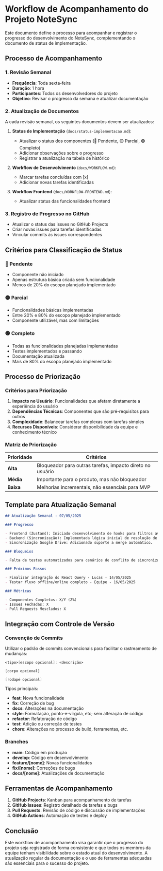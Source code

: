 # Workflow de Acompanhamento do Projeto NoteSync

Este documento define o processo para acompanhar e registrar o progresso do desenvolvimento do NoteSync, complementando o documento de status de implementação.

## Processo de Acompanhamento

### 1. Revisão Semanal

- **Frequência**: Toda sexta-feira
- **Duração**: 1 hora
- **Participantes**: Todos os desenvolvedores do projeto
- **Objetivo**: Revisar o progresso da semana e atualizar documentação

### 2. Atualização de Documentos

A cada revisão semanal, os seguintes documentos devem ser atualizados:

1. **Status de Implementação** (`docs/status-implementacao.md`):
   - Atualizar o status dos componentes (🔴 Pendente, 🟡 Parcial, 🟢 Completo)
   - Adicionar observações sobre o progresso
   - Registrar a atualização na tabela de histórico

2. **Workflow de Desenvolvimento** (`docs/WORKFLOW.md`):
   - Marcar tarefas concluídas com [x]
   - Adicionar novas tarefas identificadas

3. **Workflow Frontend** (`docs/WORKFLOW-FRONTEND.md`):
   - Atualizar status das funcionalidades frontend

### 3. Registro de Progresso no GitHub

- Atualizar o status das issues no GitHub Projects
- Criar novas issues para tarefas identificadas
- Vincular commits às issues correspondentes

## Critérios para Classificação de Status

### 🔴 Pendente

- Componente não iniciado
- Apenas estrutura básica criada sem funcionalidade
- Menos de 20% do escopo planejado implementado

### 🟡 Parcial

- Funcionalidades básicas implementadas
- Entre 20% e 80% do escopo planejado implementado
- Componente utilizável, mas com limitações

### 🟢 Completo

- Todas as funcionalidades planejadas implementadas
- Testes implementados e passando
- Documentação atualizada
- Mais de 80% do escopo planejado implementado

## Processo de Priorização

### Critérios para Priorização

1. **Impacto no Usuário**: Funcionalidades que afetam diretamente a experiência do usuário
2. **Dependências Técnicas**: Componentes que são pré-requisitos para outros
3. **Complexidade**: Balancear tarefas complexas com tarefas simples
4. **Recursos Disponíveis**: Considerar disponibilidade da equipe e conhecimento técnico

### Matriz de Priorização

| Prioridade | Critérios |
|------------|----------|
| **Alta** | Bloqueador para outras tarefas, impacto direto no usuário |
| **Média** | Importante para o produto, mas não bloqueador |
| **Baixa** | Melhorias incrementais, não essenciais para MVP |

## Template para Atualização Semanal

```markdown
## Atualização Semanal - 07/05/2025

### Progresso

- Frontend (Zustand): Iniciado desenvolvimento de hooks para filtros avançados de notas.
- Backend (Sincronização): Implementada lógica inicial de resolução de conflitos.
- Sincronização Google Drive: Adicionado suporte a merge automático.

### Bloqueios

- Falta de testes automatizados para cenários de conflito de sincronização.

### Próximos Passos

- Finalizar integração do React Query - Lucas - 14/05/2025
- Testar fluxo offline/online completo - Equipe - 16/05/2025

### Métricas

- Componentes Completos: X/Y (Z%)
- Issues Fechadas: X
- Pull Requests Mesclados: X
```

## Integração com Controle de Versão

### Convenção de Commits

Utilizar o padrão de commits convencionais para facilitar o rastreamento de mudanças:

```
<tipo>[escopo opcional]: <descrição>

[corpo opcional]

[rodapé opcional]
```

Tipos principais:
- **feat**: Nova funcionalidade
- **fix**: Correção de bug
- **docs**: Alterações na documentação
- **style**: Formatação, ponto-e-vírgula, etc; sem alteração de código
- **refactor**: Refatoração de código
- **test**: Adição ou correção de testes
- **chore**: Alterações no processo de build, ferramentas, etc.

### Branches

- **main**: Código em produção
- **develop**: Código em desenvolvimento
- **feature/[nome]**: Novas funcionalidades
- **fix/[nome]**: Correções de bugs
- **docs/[nome]**: Atualizações de documentação

## Ferramentas de Acompanhamento

1. **GitHub Projects**: Kanban para acompanhamento de tarefas
2. **GitHub Issues**: Registro detalhado de tarefas e bugs
3. **Pull Requests**: Revisão de código e discussão de implementações
4. **GitHub Actions**: Automação de testes e deploy

## Conclusão

Este workflow de acompanhamento visa garantir que o progresso do projeto seja registrado de forma consistente e que todos os membros da equipe tenham visibilidade sobre o estado atual do desenvolvimento. A atualização regular da documentação e o uso de ferramentas adequadas são essenciais para o sucesso do projeto.